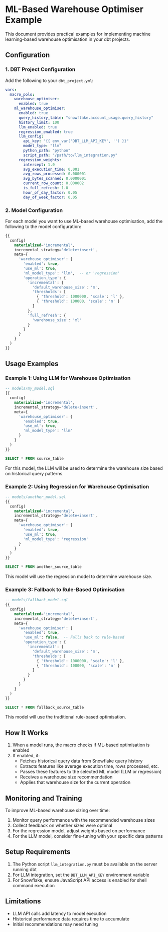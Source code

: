 # ML-Based Warehouse Optimiser Example

This document provides practical examples for implementing machine learning-based warehouse optimisation in your dbt projects.

## Configuration

### 1. DBT Project Configuration

Add the following to your `dbt_project.yml`:

```yaml
vars:
  macro_polo:
    warehouse_optimiser:
      enabled: true
    ml_warehouse_optimiser:
      enabled: true
      query_history_table: "snowflake.account_usage.query_history"
      history_limit: 100
      llm_enabled: true
      regression_enabled: true
      llm_config:
        api_key: "{{ env_var('DBT_LLM_API_KEY', '') }}"
        model_type: "llm"
        python_path: "python"
        script_path: "/path/to/llm_integration.py"
      regression_weights:
        intercept: 1.0
        avg_execution_time: 0.001
        avg_rows_processed: 0.000001
        avg_bytes_scanned: 0.0000001
        current_row_count: 0.000002
        is_full_refresh: 1.0
        hour_of_day_factor: 0.05
        day_of_week_factor: 0.05
```

### 2. Model Configuration

For each model you want to use ML-based warehouse optimisation, add the following to the model configuration:

```sql
{{
  config(
    materialized='incremental',
    incremental_strategy='delete+insert',
    meta={
      'warehouse_optimiser': {
        'enabled': true,
        'use_ml': true,
        'ml_model_type': 'llm',  -- or 'regression'
        'operation_type': {
          'incremental': {
            'default_warehouse_size': 'm',
            'thresholds': [
              { 'threshold': 1000000, 'scale': 'l' },
              { 'threshold': 100000, 'scale': 'm' }
            ]
          },
          'full_refresh': {
            'warehouse_size': 'xl'
          }
        }
      }
    }
  )
}}
```

## Usage Examples

### Example 1: Using LLM for Warehouse Optimisation

```sql
-- models/my_model.sql
{{
  config(
    materialized='incremental',
    incremental_strategy='delete+insert',
    meta={
      'warehouse_optimiser': {
        'enabled': true,
        'use_ml': true,
        'ml_model_type': 'llm'
      }
    }
  )
}}

SELECT * FROM source_table
```

For this model, the LLM will be used to determine the warehouse size based on historical query patterns.

### Example 2: Using Regression for Warehouse Optimisation

```sql
-- models/another_model.sql
{{
  config(
    materialized='incremental',
    incremental_strategy='delete+insert',
    meta={
      'warehouse_optimiser': {
        'enabled': true,
        'use_ml': true,
        'ml_model_type': 'regression'
      }
    }
  )
}}

SELECT * FROM another_source_table
```

This model will use the regression model to determine warehouse size.

### Example 3: Fallback to Rule-Based Optimisation

```sql
-- models/fallback_model.sql
{{
  config(
    materialized='incremental',
    incremental_strategy='delete+insert',
    meta={
      'warehouse_optimiser': {
        'enabled': true,
        'use_ml': false,  -- Falls back to rule-based
        'operation_type': {
          'incremental': {
            'default_warehouse_size': 'm',
            'thresholds': [
              { 'threshold': 1000000, 'scale': 'l' },
              { 'threshold': 100000, 'scale': 'm' }
            ]
          }
        }
      }
    }
  )
}}

SELECT * FROM fallback_source_table
```

This model will use the traditional rule-based optimisation.

## How It Works

1. When a model runs, the macro checks if ML-based optimisation is enabled
2. If enabled, it:
   - Fetches historical query data from Snowflake query history
   - Extracts features like average execution time, rows processed, etc.
   - Passes these features to the selected ML model (LLM or regression)
   - Receives a warehouse size recommendation
   - Applies that warehouse size for the current operation

## Monitoring and Training

To improve ML-based warehouse sizing over time:

1. Monitor query performance with the recommended warehouse sizes
2. Collect feedback on whether sizes were optimal
3. For the regression model, adjust weights based on performance
4. For the LLM model, consider fine-tuning with your specific data patterns

## Setup Requirements

1. The Python script `llm_integration.py` must be available on the server running dbt
2. For LLM integration, set the `DBT_LLM_API_KEY` environment variable
3. For Snowflake, ensure JavaScript API access is enabled for shell command execution

## Limitations

- LLM API calls add latency to model execution
- Historical performance data requires time to accumulate
- Initial recommendations may need tuning 